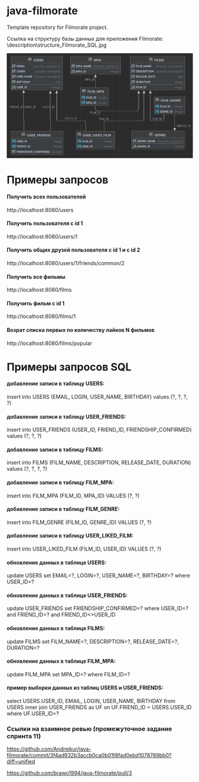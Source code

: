# java-filmorate
Template repository for Filmorate project.

Ссылка на структуру базы данных для приложения Filmorate:
\description\structure_Filmorate_SQL.jpg

![Ссылка на структуру базы данных для приложения Filmorate:](/description/structure_Filmorate_SQL.jpg)

# Примеры запросов

#### Получить всех пользователей
http://localhost:8080/users

#### Получить пользователя с id 1
http://localhost:8080/users/1

#### Получить общих друзей пользователя с id 1 и с id 2
http://localhost:8080/users/1/friends/common/2

#### Получить все фильмы
http://localhost:8080/films

#### Получить фильм с id 1
http://localhost:8080/films/1

#### Возрат списка первых по количеству лайков N фильмов
http://localhost:8080/films/popular

# Примеры запросов SQL
#### добавление записи в таблицу USERS:
insert into USERS (EMAIL, LOGIN, USER_NAME, BIRTHDAY) values (?, ?, ?, ?)

#### добавление записи в таблицу USER_FRIENDS:
insert into USER_FRIENDS (USER_ID, FRIEND_ID, FRIENDSHIP_CONFIRMED) values (?, ?, ?)

#### добавление записи в таблицу FILMS:
insert into FILMS (FILM_NAME, DESCRIPTION, RELEASE_DATE, DURATION) values (?, ?, ?, ?)

#### добавление записи в таблицу FILM_MPA:
insert into FILM_MPA (FILM_ID, MPA_ID) VALUES (?, ?)

#### добавление записи в таблицу FILM_GENRE:
insert into FILM_GENRE (FILM_ID, GENRE_ID) VALUES (?, ?)

#### добавление записи в таблицу USER_LIKED_FILM:
insert into USER_LIKED_FILM (FILM_ID, USER_ID) VALUES (?, ?)

#### обновление данных в таблице USERS:
update USERS set EMAIL=?, LOGIN=?, USER_NAME=?, BIRTHDAY=? where USER_ID=?

#### обновление данных в таблице USER_FRIENDS:
update USER_FRIENDS set FRIENDSHIP_CONFIRMED=? 
where USER_ID=? and FRIEND_ID=? and FRIEND_ID<>USER_ID

#### обновление данных в таблице FILMS:
update FILMS set FILM_NAME=?, DESCRIPTION=?, RELEASE_DATE=?, DURATION=?

#### обновление данных в таблице FILM_MPA:
update FILM_MPA set MPA_ID=? where FILM_ID=?

#### пример выборки данных из таблиц USERS и USER_FRIENDS:
select USERS.USER_ID, EMAIL, LOGIN, USER_NAME, BIRTHDAY 
from USERS inner join USER_FRIENDS as UF on UF.FRIEND_ID = USERS.USER_ID
where UF.USER_ID=?


### Ссылки на взаимное ревью (промежуточное задание спринта 11)

https://github.com/Andreikur/java-filmorate/commit/3f4ad932b3accb0ca0b01f8fad0ebd1078789bb0?diff=unified

https://github.com/brawo1994/java-filmorate/pull/3






